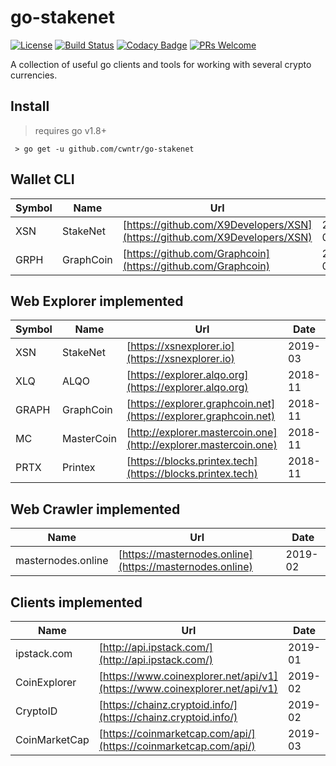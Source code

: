# go-stakenet

[![License](http://img.shields.io/badge/license-MIT-blue.svg)](https://raw.githubusercontent.com/miguelmota/cwntr/go-stakenet/LICENSE.md)
[![Build Status](https://travis-ci.org/cwntr/go-stakenet.svg?branch=master)](https://travis-ci.org/cwntr/go-stakenet)
[![Codacy Badge](https://api.codacy.com/project/badge/Grade/b7b3a89480af4de797166377948137ef)](https://www.codacy.com/app/cwntr/go-stakenet?utm_source=github.com&amp;utm_medium=referral&amp;utm_content=cwntr/go-stakenet&amp;utm_campaign=Badge_Grade)
[![PRs Welcome](https://img.shields.io/badge/PRs-welcome-brightgreen.svg)](#contributing)

A collection of useful go clients and tools for working with several crypto currencies.

## Install
> requires go v1.8+

``` > go get -u github.com/cwntr/go-stakenet```

## Wallet CLI

| Symbol | Name      | Url                                                                        | Date    |
|--------|-----------|----------------------------------------------------------------------------|---------|
| XSN    | StakeNet  | [https://github.com/X9Developers/XSN](https://github.com/X9Developers/XSN) | 2019-02 |
| GRPH   | GraphCoin | [https://github.com/Graphcoin](https://github.com/Graphcoin)               | 2019-02 |


## Web Explorer implemented

| Symbol | Name       | Url                                                              | Date    |
|--------|------------|------------------------------------------------------------------|---------|
| XSN    | StakeNet   | [https://xsnexplorer.io](https://xsnexplorer.io)                 | 2019-03 |
| XLQ    | ALQO       | [https://explorer.alqo.org](https://explorer.alqo.org)           | 2018-11 |
| GRAPH  | GraphCoin  | [https://explorer.graphcoin.net](https://explorer.graphcoin.net) | 2018-11 |
| MC     | MasterCoin | [http://explorer.mastercoin.one](http://explorer.mastercoin.one) | 2018-11 |
| PRTX   | Printex    | [https://blocks.printex.tech](https://blocks.printex.tech)       | 2018-11 |

## Web Crawler implemented

| Name               | Url                                                      | Date    |
|--------------------|----------------------------------------------------------|---------|
| masternodes.online | [https://masternodes.online](https://masternodes.online) | 2019-02 |

## Clients implemented

| Name          | Url                                                                        | Date    |
|---------------|----------------------------------------------------------------------------|---------|
| ipstack.com   | [http://api.ipstack.com/](http://api.ipstack.com/)                         | 2019-01 |
| CoinExplorer  | [https://www.coinexplorer.net/api/v1](https://www.coinexplorer.net/api/v1) | 2019-02 |
| CryptoID      | [https://chainz.cryptoid.info/](https://chainz.cryptoid.info/)             | 2019-02 |
| CoinMarketCap | [https://coinmarketcap.com/api/](https://coinmarketcap.com/api/)           | 2019-03 |